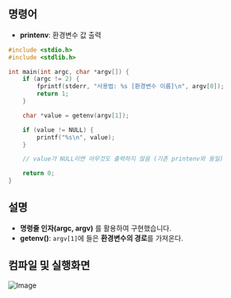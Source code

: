 ## 명령어
- **printenv**: 환경변수 값 출력
```c
#include <stdio.h>
#include <stdlib.h>

int main(int argc, char *argv[]) {
    if (argc != 2) {
        fprintf(stderr, "사용법: %s [환경변수 이름]\n", argv[0]);
        return 1;
    }

    char *value = getenv(argv[1]);

    if (value != NULL) {
        printf("%s\n", value);
    }

    // value가 NULL이면 아무것도 출력하지 않음 (기존 printenv와 동일)

    return 0;
}
```
## 설명
- **명령줄 인자(argc, argv)** 를 활용하여 구현했습니다.
- **getenv()**: ``argv[1]``에 들은 **환경변수의 경로**를 가져온다.

## 컴파일 및 실행화면

![Image](https://github.com/user-attachments/assets/fe7a0bf7-786c-40c9-9376-6fce92494899)